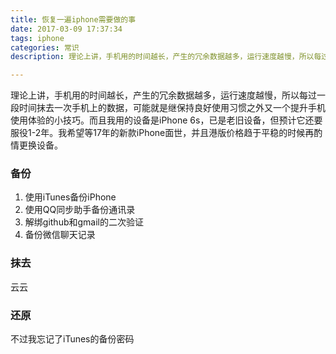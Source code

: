 ```yaml
---
title: 恢复一遍iphone需要做的事
date: 2017-03-09 17:37:34
tags: iphone
categories: 常识
description: 理论上讲，手机用的时间越长，产生的冗余数据越多，运行速度越慢，所以每过一段时间抹去一次手机上的数据，可能就是继保持良好使用习惯之外又一个提升手机使用体验的小技巧。而且我用的设备是iPhone 6s，已是老旧设备，但预计它还要服役1-2年。我希望等17年的新款iPhone面世，并且港版价格趋于平稳的时候再酌情更换设备。

---
```


理论上讲，手机用的时间越长，产生的冗余数据越多，运行速度越慢，所以每过一段时间抹去一次手机上的数据，可能就是继保持良好使用习惯之外又一个提升手机使用体验的小技巧。而且我用的设备是iPhone 6s，已是老旧设备，但预计它还要服役1-2年。我希望等17年的新款iPhone面世，并且港版价格趋于平稳的时候再酌情更换设备。

### 备份

1. 使用iTunes备份iPhone
2. 使用QQ同步助手备份通讯录
3. 解绑github和gmail的二次验证
4. 备份微信聊天记录

### 抹去

云云

### 还原

不过我忘记了iTunes的备份密码
